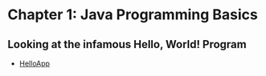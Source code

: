 # Chapter 1: Java Programming Basics

## Looking at the infamous Hello, World! Program

- [HelloApp](HelloApp.java)